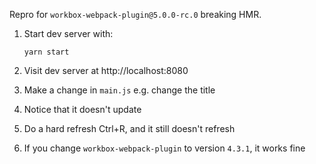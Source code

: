 Repro for `workbox-webpack-plugin@5.0.0-rc.0` breaking HMR.

1. Start dev server with:

   ```
   yarn start
   ```

1. Visit dev server at http://localhost:8080

1. Make a change in `main.js` e.g. change the title

1. Notice that it doesn't update

1. Do a hard refresh Ctrl+R, and it still doesn't refresh

1. If you change `workbox-webpack-plugin` to version `4.3.1`, it works fine
